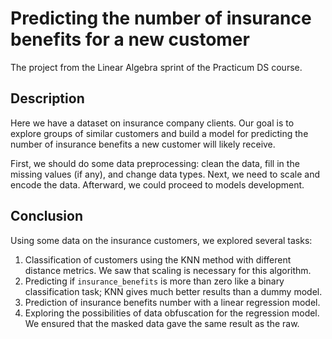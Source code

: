 # Predicting the number of insurance benefits for a new customer
The project from the Linear Algebra sprint of the Practicum DS course.

## Description
Here we have a dataset on insurance company clients. Our goal is to explore groups of similar customers and build a model for predicting the number of insurance benefits a new customer will likely receive.

First, we should do some data preprocessing: clean the data, fill in the missing values (if any), and change data types. Next, we need to scale and encode the data. Afterward, we could proceed to models development.

## Conclusion
Using some data on the insurance customers, we explored several tasks: 
1. Classification of customers using the KNN method with different distance metrics. We saw that scaling is necessary for this algorithm.
2. Predicting if `insurance_benefits` is more than zero like a binary classification task; KNN gives much better results than a dummy model.
3. Prediction of insurance benefits number with a linear regression model.
4. Exploring the possibilities of data obfuscation for the regression model. We ensured that the masked data gave the same result as the raw.